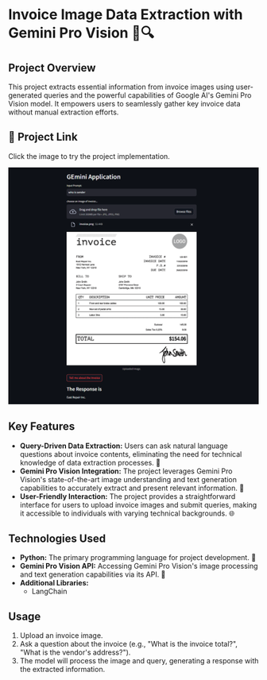 # Invoice Image Data Extraction with Gemini Pro Vision 🧾🔍

## Project Overview

This project extracts essential information from invoice images using user-generated queries and the powerful capabilities of Google AI's Gemini Pro Vision model. It empowers users to seamlessly gather key invoice data without manual extraction efforts.

## 🎥 Project Link
Click the image  to try the project implementation.

[![Model](https://github.com/SumitSuryawanshi123/Invoice_Data_Extractor_Gemini_Model_LLM/blob/main/image%20(3).png)](https://text-extractors-p0l3.onrender.com/)

## Key Features

- **Query-Driven Data Extraction:** Users can ask natural language questions about invoice contents, eliminating the need for technical knowledge of data extraction processes. 💬
- **Gemini Pro Vision Integration:** The project leverages Gemini Pro Vision's state-of-the-art image understanding and text generation capabilities to accurately extract and present relevant information. 🚀
- **User-Friendly Interaction:** The project provides a straightforward interface for users to upload invoice images and submit queries, making it accessible to individuals with varying technical backgrounds. 🌐

## Technologies Used

- **Python:** The primary programming language for project development. 🐍
- **Gemini Pro Vision API:** Accessing Gemini Pro Vision's image processing and text generation capabilities via its API. 🤖
- **Additional Libraries:**
  - LangChain


## Usage

1. Upload an invoice image.
2. Ask a question about the invoice (e.g., "What is the invoice total?", "What is the vendor's address?").
3. The model will process the image and query, generating a response with the extracted information.

